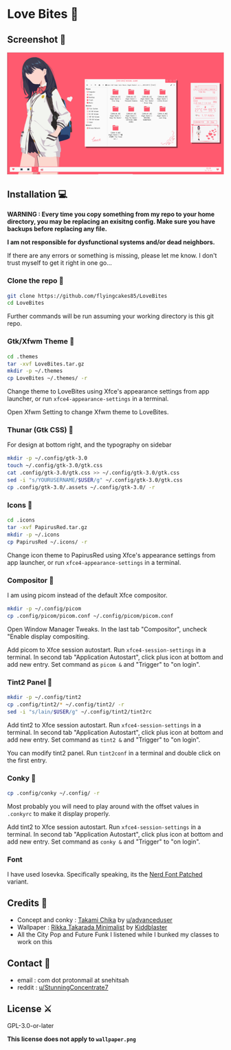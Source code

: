 # Love Bites 💋

## Screenshot 🤳

![Screenshot](screenshot.png)

## Installation 💻

**WARNING : Every time you copy something from my repo to your home directory, you may be replacing an exisitng config. Make sure you have backups before replacing any file.**

**I am not responsible for dysfunctional systems and/or dead neighbors.**

If there are any errors or something is missing, please let me know. I don't trust myself to get it right in one go...

### Clone the repo 💸

```sh
git clone https://github.com/flyingcakes85/LoveBites
cd LoveBites
```

Further commands will be run assuming your working directory is this git repo.

### Gtk/Xfwm Theme 💄

```sh
cd .themes
tar -xvf LoveBites.tar.gz
mkdir -p ~/.themes
cp LoveBites ~/.themes/ -r
```

Change theme to LoveBites using Xfce's appearance settings from app launcher, or run `xfce4-appearance-settings` in a terminal.

Open Xfwm Setting to change Xfwm theme to LoveBites.

### Thunar (Gtk CSS) 💞

For design at bottom right, and the typography on sidebar

```sh
mkdir -p ~/.config/gtk-3.0
touch ~/.config/gtk-3.0/gtk.css
cat .config/gtk-3.0/gtk.css >> ~/.config/gtk-3.0/gtk.css
sed -i "s/YOURUSERNAME/$USER/g" ~/.config/gtk-3.0/gtk.css
cp .config/gtk-3.0/.assets ~/.config/gtk-3.0/ -r
```

### Icons 💍

```sh
cd .icons
tar -xvf PapirusRed.tar.gz
mkdir -p ~/.icons
cp PapirusRed ~/.icons/ -r
```

Change icon theme to PapirusRed using Xfce's appearance settings from app launcher, or run `xfce4-appearance-settings` in a terminal.

### Compositor 👠

I am using picom instead of the default Xfce compositor.

```sh
mkdir -p ~/.config/picom
cp .config/picom/picom.conf ~/.config/picom/picom.conf
```

Open Window Manager Tweaks. In the last tab "Compositor", uncheck "Enable display compositing.

Add picom to Xfce session autostart. Run `xfce4-session-settings` in a terminal. In second tab "Application Autostart", click plus icon at bottom and add new entry. Set command as `picom &` and "Trigger" to "on login".

### Tint2 Panel 🚗

```sh
mkdir -p ~/.config/tint2
cp .config/tint2/* ~/.config/tint2/ -r
sed -i "s/lain/$USER/g" ~/.config/tint2/tint2rc
```

Add tint2 to Xfce session autostart. Run `xfce4-session-settings` in a terminal. In second tab "Application Autostart", click plus icon at bottom and add new entry. Set command as `tint2 &` and "Trigger" to "on login".

You can modify tint2 panel. Run `tint2conf` in a terminal and double click on the first entry.

### Conky 👛

```sh
cp .config/conky ~/.config/ -r
```

Most probably you will need to play around with the offset values in `.conkyrc` to make it display properly.

Add tint2 to Xfce session autostart. Run `xfce4-session-settings` in a terminal. In second tab "Application Autostart", click plus icon at bottom and add new entry. Set command as `conky &` and "Trigger" to "on login".

### Font

I have used Iosevka. Specifically speaking, its the [Nerd Font Patched](https://aur.archlinux.org/packages/nerd-fonts-iosevka/) variant.

## Credits 🙏

- Concept and conky : [Takami Chika](https://www.reddit.com/r/unixporn/comments/52zks6/xfwm4_takami_chika/) by [u/advanceduser](https://www.reddit.com/user/advanceduser/)
- Wallpaper : [Rikka Takarada Minimalist](https://www.deviantart.com/kiddblaster/art/Rikka-Takarada-Minimalist-785029419) by [Kiddblaster](https://www.deviantart.com/kiddblaster)
- All the City Pop and Future Funk I listened while I bunked my classes to work on this

## Contact 💌

- email : com dot protonmail at snehitsah
- reddit : [u/StunningConcentrate7](http://reddit.com/u/StunningConcentrate7)

## License ⚔️

GPL-3.0-or-later

**This license does not apply to `wallpaper.png`**
